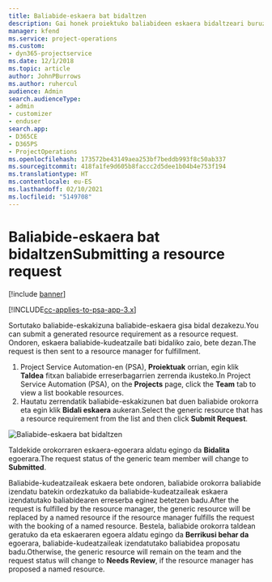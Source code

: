 ```yaml
---
title: Baliabide-eskaera bat bidaltzen
description: Gai honek proiektuko baliabideen eskaera bidaltzeari buruzko informazioa ematen du.
manager: kfend
ms.service: project-operations
ms.custom:
- dyn365-projectservice
ms.date: 12/1/2018
ms.topic: article
author: JohnPBurrows
ms.author: ruhercul
audience: Admin
search.audienceType:
- admin
- customizer
- enduser
search.app:
- D365CE
- D365PS
- ProjectOperations
ms.openlocfilehash: 173572be43149aea253bf7beddb993f8c50ab337
ms.sourcegitcommit: 418fa1fe9d605b8faccc2d5dee1b04b4e753f194
ms.translationtype: HT
ms.contentlocale: eu-ES
ms.lasthandoff: 02/10/2021
ms.locfileid: "5149708"
---
```

# <a name="submitting-a-resource-request"></a><span data-ttu-id="b09c5-103">Baliabide-eskaera bat bidaltzen</span><span class="sxs-lookup"><span data-stu-id="b09c5-103">Submitting a resource request</span></span>

[!include [banner](../includes/psa-now-project-operations.md)]

[!INCLUDE[cc-applies-to-psa-app-3.x](../includes/cc-applies-to-psa-app-3x.md)]

<span data-ttu-id="b09c5-104">Sortutako baliabide-eskakizuna baliabide-eskaera gisa bidal dezakezu.</span><span class="sxs-lookup"><span data-stu-id="b09c5-104">You can submit a generated resource requirement as a resource request.</span></span> <span data-ttu-id="b09c5-105">Ondoren, eskaera baliabide-kudeatzaile bati bidaliko zaio, bete dezan.</span><span class="sxs-lookup"><span data-stu-id="b09c5-105">The request is then sent to a resource manager for fulfillment.</span></span>

1. <span data-ttu-id="b09c5-106">Project Service Automation-en (PSA), **Proiektuak** orrian, egin klik **Taldea** fitxan baliabide erreserbagarrien zerrenda ikusteko.</span><span class="sxs-lookup"><span data-stu-id="b09c5-106">In Project Service Automation (PSA), on the **Projects** page, click the **Team** tab to view a list bookable resources.</span></span> 
2. <span data-ttu-id="b09c5-107">Hautatu zerrendatik baliabide-eskakizunen bat duen baliabide orokorra eta egin klik **Bidali eskaera** aukeran.</span><span class="sxs-lookup"><span data-stu-id="b09c5-107">Select the generic resource that has a resource requirement from the list and then click **Submit Request**.</span></span>

![Baliabide-eskaera bat bidaltzen](media/RM-how-to-18.png)

<span data-ttu-id="b09c5-109">Taldekide orokorraren eskaera-egoerara aldatu egingo da **Bidalita** egoerara.</span><span class="sxs-lookup"><span data-stu-id="b09c5-109">The request status of the generic team member will change to **Submitted**.</span></span>

<span data-ttu-id="b09c5-110">Baliabide-kudeatzaileak eskaera bete ondoren, baliabide orokorra baliabide izendatu batekin ordezkatuko da baliabide-kudeatzaileak eskaera izendatutako baliabidearen erreserba eginez betetzen badu.</span><span class="sxs-lookup"><span data-stu-id="b09c5-110">After the request is fulfilled by the resource manager, the generic resource will be replaced by a named resource if the resource manager fulfills the request with the booking of a named resource.</span></span> <span data-ttu-id="b09c5-111">Bestela, baliabide orokorra taldean geratuko da eta eskaeraren egoera aldatu egingo da **Berrikusi behar da** egoerara, baliabide-kudeatzaileak izendatutako baliabidea proposatu badu.</span><span class="sxs-lookup"><span data-stu-id="b09c5-111">Otherwise, the generic resource will remain on the team and the request status will change to **Needs Review**, if the resource manager has proposed a named resource.</span></span>
